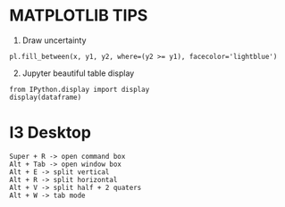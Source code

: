 # MATPLOTLIB TIPS

1. Draw uncertainty
```
pl.fill_between(x, y1, y2, where=(y2 >= y1), facecolor='lightblue')
```

2. Jupyter beautiful table display
```
from IPython.display import display
display(dataframe)
```


# I3 Desktop
```
Super + R -> open command box
Alt + Tab -> open window box
Alt + E -> split vertical
Alt + R -> split horizontal
Alt + V -> split half + 2 quaters
Alt + W -> tab mode
```

